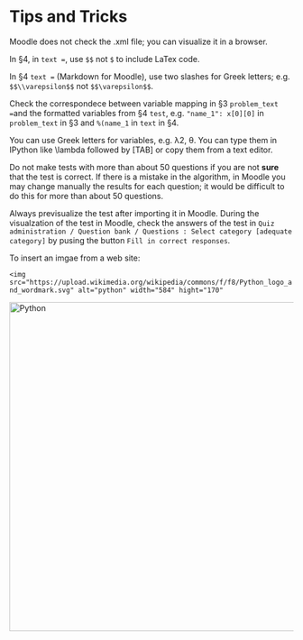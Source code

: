 # Tips and Tricks

Moodle does not check the .xml file; you can visualize it in a browser.

In §4, in `text =`, use `$$` not `$` to include LaTex code.

In §4 `text =` (Markdown for Moodle), use two slashes for Greek letters; e.g. `$$\\varepsilon$$` not `$$\varepsilon$$`.

Check the correspondece between variable mapping in  §3 `problem_text =`and  the formatted variables from §4 `test`, e.g. `"name_1": x[0][0]` in `problem_text` in §3 and `%(name_1` in `text` in §4.

You can use Greek letters for variables, e.g. λ2, θ. You can type them in IPython like \lambda followed by [TAB] or copy them from a text editor.

Do not make tests with more than about 50 questions if you are not **sure** that the test is correct. If there is a mistake in the algorithm, in Moodle you may change manually the results for each question; it would be difficult to do this for more than about 50 questions.

Always previsualize the test after importing it in Moodle. During the visualzation of the test in Moodle, check the answers of the test in  `Quiz administration / Question bank / Questions : Select category [adequate category]` by pusing the button `Fill in correct responses`. 

To insert an imgae from a web site:

`<img src="https://upload.wikimedia.org/wikipedia/commons/f/f8/Python_logo_and_wordmark.svg"
alt="python" width="584" hight="170"`

<img src="https://upload.wikimedia.org/wikipedia/commons/f/f8/Python_logo_and_wordmark.svg"
alt="Python" width="584" hight="170">
